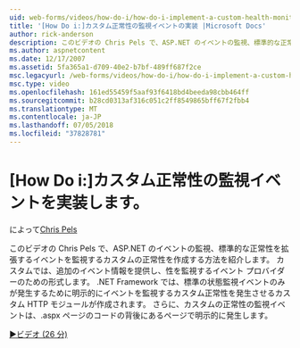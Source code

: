 ```yaml
---
uid: web-forms/videos/how-do-i/how-do-i-implement-a-custom-health-monitoring-event
title: '[How Do i:]カスタム正常性の監視イベントの実装 |Microsoft Docs'
author: rick-anderson
description: このビデオの Chris Pels で、ASP.NET のイベントの監視、標準的な正常性を拡張するイベントを監視するカスタムの正常性を作成する方法を紹介します。 カスタム pro.
ms.author: aspnetcontent
ms.date: 12/17/2007
ms.assetid: 5fa365a1-d709-40e2-b7bf-489ff687f2ce
msc.legacyurl: /web-forms/videos/how-do-i/how-do-i-implement-a-custom-health-monitoring-event
msc.type: video
ms.openlocfilehash: 161ed55459f5aaf93f6418bd4beeda98cbb464ff
ms.sourcegitcommit: b28cd0313af316c051c2ff8549865bff67f2fbb4
ms.translationtype: MT
ms.contentlocale: ja-JP
ms.lasthandoff: 07/05/2018
ms.locfileid: "37828781"
---
```

<a name="how-do-i-implement-a-custom-health-monitoring-event"></a>[How Do i:]カスタム正常性の監視イベントを実装します。
====================
によって[Chris Pels](https://twitter.com/chrispels)

このビデオの Chris Pels で、ASP.NET のイベントの監視、標準的な正常性を拡張するイベントを監視するカスタムの正常性を作成する方法を紹介します。 カスタムでは、追加のイベント情報を提供し、性を監視するイベント プロバイダーのための形式します。 .NET Framework では、標準の状態監視イベントのみが発生するために明示的にイベントを監視するカスタム正常性を発生させるカスタム HTTP モジュールが作成されます。 さらに、カスタムの正常性の監視イベントは、.aspx ページのコードの背後にあるページで明示的に発生します。

[&#9654;ビデオ (26 分)](https://channel9.msdn.com/Blogs/ASP-NET-Site-Videos/how-do-i-implement-a-custom-health-monitoring-event)
